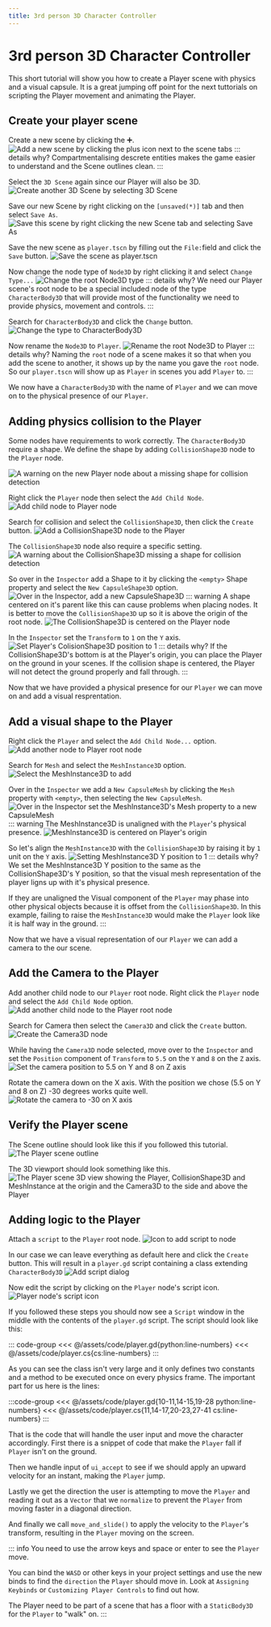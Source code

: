 ```yaml
---
title: 3rd person 3D Character Controller
---
```


# 3rd person 3D Character Controller
This short tutorial will show you how to create a Player scene with physics and a visual capsule. It is a great jumping off point for the next tuttorials on scripting the Player movement and animating the Player.

## Create your player scene
Create a new scene by clicking the :heavy_plus_sign:.
![Add a new scene by clicking the plus icon next to the scene tabs](/assets/images/add-new-scene.png)
::: details why?
Compartmentalising descrete entities makes the game easier to understand and the Scene outlines clean.
:::

Select the `3D Scene` again since our Player will also be 3D.
![Create another 3D Scene by selecting 3D Scene](/assets/images/scene-init-3d-select.png)

Save our new Scene by right clicking on the `[unsaved(*)]` tab and then select `Save As`.
![Save this scene by right clicking the new Scene tab and selecting Save As](/assets/images/new-scene-save.png)

Save the new scene as `player.tscn` by filling out the `File:`field and click the `Save` button.
![Save the scene as player.tscn](/assets/images/scene-save-as-player.png)

Now change the node type of `Node3D` by right clicking it and select `Change Type...`
![Change the root Node3D type](/assets/images/change-node-type-dropdown.png)
::: details why?
We need our Player scene's root node to be a special included node of the type `CharacterBody3D` that will provide most of the functionality we need to provide physics, movement and controls.
:::

Search for `CharacterBody3D` and click the `Change` button.
![Change the type to CharacterBody3D](/assets/images/change-node-type-characterbody3d.png)

Now rename the `Node3D` to `Player`.
![Rename the root Node3D to Player](/assets/images/rename-root-node3d-dropdown.png)
::: details why?
Naming the `root` node of a scene makes it so that when you add the scene to another, it shows up by the name you gave the `root` node. So our `player.tscn` will show up as `Player` in scenes you add `Player` to.
:::

We now have a `CharacterBody3D` with the name of `Player` and we can move on to the physical presence of our `Player`.

## Adding physics collision to the Player
Some nodes have requirements to work correctly. The `CharacterBody3D` require a shape. We define the shape by adding `CollisionShape3D` node to the `Player` node.

![A warning on the new Player node about a missing shape for collision detection](/assets/images/characterbody3d-no-shape-warning.png)

Right click the `Player` node then select the `Add Child Node`.
![Add child node to Player node](/assets/images/add-child-node-to-player.png)

Search for collision and select the `CollisionShape3D`, then click the `Create` button.
![Add a CollisionShape3D node to the Player](/assets/images/select-collisionshape3d-node.png)

The `CollisionShape3D` node also require a specific setting.
![A warning about the CollisionShape3D missing a shape for collision detection](/assets/images/collisionshape3d-no-shape-warning.png)

So over in the `Inspector` add a Shape to it by clicking the `<empty>` Shape property and select the `New CapsuleShape3D` option.
![Over in the Inspector, add a new CapsuleShape3D](/assets/images/add-capsule-shape.png)
::: warning
A shape centered on it's parent like this can cause problems when placing nodes. It is better to move the `CollisionShape3D` up so it is above the origin of the root node.
![The CollisionShape3D is centered on the Player node](/assets/images/collisionshape3d-centered-problem.png)

In the `Inspector` set the `Transform` to `1` on the `Y` axis.
![Set Player's ColisionShape3D position to 1](/assets/images/set-player-collisionshape3d-position-to-1.png)
::: details why?
If the CollisionShape3D's bottom is at the Player's origin, you can place the Player on the ground in your scenes. If the collision shape is centered, the Player will not detect the ground properly and fall through.
:::

Now that we have provided a physical presence for our `Player` we can move on and add a visual resprentation.

## Add a visual shape to the Player
Right click the `Player` and select the `Add Child Node...` option.
![Add another node to Player root node](/assets/images/add-visual-mesh-to-player.png)

Search for `Mesh` and select the `MeshInstance3D` option.
![Select the MeshInstance3D to add](/assets/images/add-meshinstance3d.png)

Over in the `Inspector` we add a `New CapsuleMesh` by clicking the `Mesh` property with `<empty>`, then selecting the `New CapsuleMesh`.
![Over in the Inspector set the MeshInstance3D's Mesh property to a new CapsuleMesh](/assets/images/add-mesh-proprty-as-apsulemesh.png)
::: warning
The MeshInstance3D is unaligned with the `Player`'s physical presence.
![MeshInstance3D is centered on Player's origin](/assets/images/meshinstance3d-centered-problem.png)

So let's align the `MeshInstance3D` with the `CollisionShape3D` by raising it by `1` unit on the `Y` axis.
![Setting MeshInstance3D Y position to 1](/assets/images/set-meshinstance3d-position-to-1.png)
::: details why?
We set the MeshInstance3D Y position to the same as the CollisionShape3D's Y position, so that the visual mesh representation of the player ligns up with it's physical presence.

If they are unaligned the Visual component of the `Player` may phase into other physical objects because it is offset from the `CollisionShape3D`. In this example, failing to raise the `MeshInstance3D` would make the `Player` look like it is half way in the ground.
:::

Now that we have a visual representation of our `Player` we can add a camera to the our scene.

## Add the Camera to the Player
Add another child node to our `Player` root node. Right click the `Player` node and select the `Add Child Node` option.
![Add another child node to the Player root node](/assets/images/add-child-node-camera-to-player.png)

Search for Camera then select the `Camera3D` and click the `Create` button.
![Create the Camera3D node](/assets/images/select-camera3d.png)

While having the `Camera3D` node selected, move over to the `Inspector` and set the `Position` component of `Transform` to `5.5` on the `Y` and `8` on the `Z` axis.
![Set the camera position to 5.5 on Y and 8 on Z axis](/assets/images/set-position-to-y5_5-z8.png)

Rotate the camera down on the X axis. With the position we chose (5.5 on Y and 8 on Z) -30 degrees works quite well.
![Rotate the camera to -30 on X axis](/assets/images/set-rotation-to-x_-30.png)

## Verify the Player scene
The Scene outline should look like this if you followed this tutorial.
![The Player scene outline](/assets/images/verify-player-scene-outline.png)

The 3D viewport should look something like this.
![The Player scene 3D view showing the Player, CollisionShape3D and MeshInstance at the origin and the Camera3D to the side and above the Player](/assets/images/verify-player-scene-3d.png)

## Adding logic to the Player
Attach a `script` to the `Player` root node.
![Icon to add script to node](/assets/images/attach-script-icon.png)

In our case we can leave everything as default here and click the `Create` button.
This will result in a `player.gd` script containing a class extending `CharacterBody3D`
![Add script dialog](/assets/images/add-script-dialog.png)

Now edit the script by clicking on the `Player` node's script icon.
![Player node's script icon](/assets/images/player-node-script-icon.png)

If you followed these steps you should now see a `Script` window in the middle with the contents of
the `player.gd` script. The script should look like this:

::: code-group
<<< @/assets/code/player.gd{python:line-numbers}
<<< @/assets/code/player.cs{cs:line-numbers}
:::

As you can see the class isn't very large and it only defines two constants and a method
to be executed once on every physics frame.
The important part for us here is the lines:

:::code-group
<<< @/assets/code/player.gd{10-11,14-15,19-28 python:line-numbers}
<<< @/assets/code/player.cs{11,14-17,20-23,27-41 cs:line-numbers}
:::

That is the code that will handle the user input and move the character accordingly.
First there is a snippet of code that make the `Player` fall if `Player` isn't on the ground.

Then we handle input of `ui_accept` to see if we should apply an upward velocity
for an instant, making the `Player` jump.

Lastly we get the direction the user is attempting to move the `Player` and reading
it out as a `Vector` that we `normalize` to prevent the `Player` from moving faster in a
diagonal direction.

And finally we call `move_and_slide()` to apply the velocity to the `Player`'s transform, resulting in the `Player` moving on the screen.

::: info
You need to use the arrow keys and space or enter to see the `Player` move.

You can bind the `WASD` or other keys in your project settings and use the new binds
to find the `direction` the `Player` should move in.
Look at `Assigning Keybinds` or `Customizing Player Controls` to find out how.

The Player need to be part of a scene that has a floor with a `StaticBody3D` for the `Player` to "walk" on.
:::
